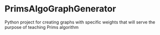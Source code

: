 # PrimsAlgoGraphGenerator
Python project for creating graphs with specific weights that will serve the purpose of teaching Prims algorithm

